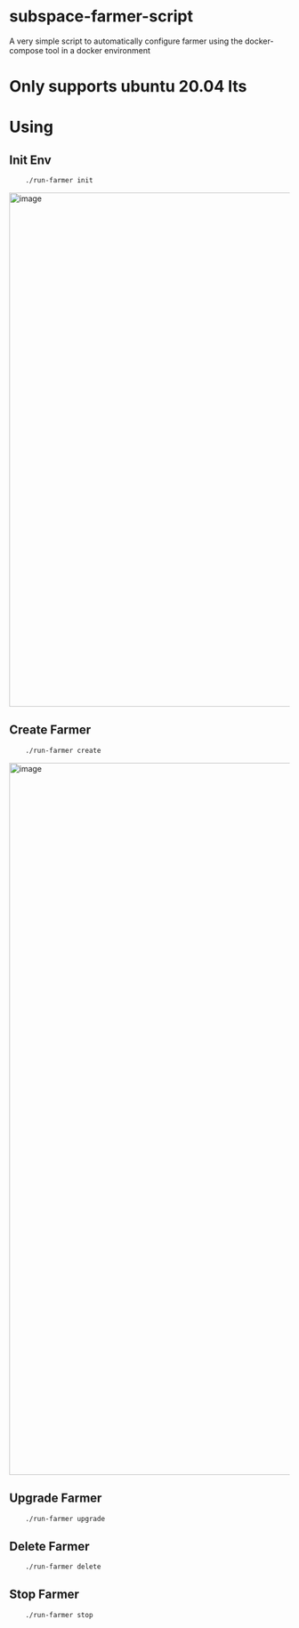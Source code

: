 # subspace-farmer-script

A very simple script to automatically configure farmer using the docker-compose tool in a docker environment

# Only supports ubuntu 20.04 lts

# Using

## Init Env

```bash 
    ./run-farmer init
```
<img width="924" alt="image" src="https://user-images.githubusercontent.com/31732456/192086082-54279137-1f56-4be1-8892-8dcae6caf88d.png">


## Create Farmer
```bash 
    ./run-farmer create
```
<img width="1280" alt="image" src="https://user-images.githubusercontent.com/31732456/192086069-4b17902f-2597-4ac3-b58a-925cb0a2d4a9.png">

## Upgrade Farmer
```bash 
    ./run-farmer upgrade
```
## Delete Farmer
```bash 
    ./run-farmer delete
```

## Stop Farmer
```bash 
    ./run-farmer stop
```








